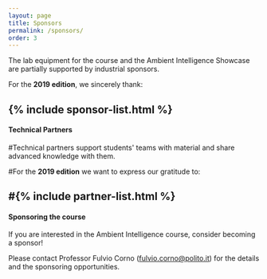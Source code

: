 ```yaml
---
layout: page
title: Sponsors
permalink: /sponsors/
order: 3
---
```


The lab equipment for the course and the Ambient Intelligence Showcase are partially supported by industrial sponsors.

For the **2019 edition**, we sincerely thank:

{% include sponsor-list.html %}
---

#### Technical Partners ####

#Technical partners support students' teams with material and share advanced knowledge with them.

#For the **2019 edition** we want to express our gratitude to:

#{% include partner-list.html %}
---

#### Sponsoring the course ####

If you are interested in the Ambient Intelligence course, consider becoming a sponsor!

Please contact Professor Fulvio Corno (fulvio.corno@polito.it) for the details and the sponsoring opportunities.
